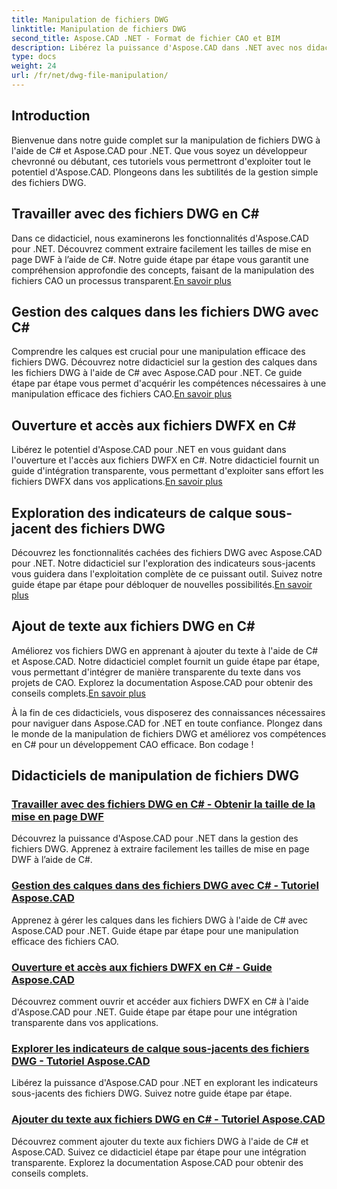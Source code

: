 ```yaml
---
title: Manipulation de fichiers DWG
linktitle: Manipulation de fichiers DWG
second_title: Aspose.CAD .NET - Format de fichier CAO et BIM
description: Libérez la puissance d'Aspose.CAD dans .NET avec nos didacticiels DWG. Maîtrisez C# pour une gestion efficace de la CAO, en extrayant les tailles de mise en page DWF de manière transparente.
type: docs
weight: 24
url: /fr/net/dwg-file-manipulation/
---
```


## Introduction

Bienvenue dans notre guide complet sur la manipulation de fichiers DWG à l'aide de C# et Aspose.CAD pour .NET. Que vous soyez un développeur chevronné ou débutant, ces tutoriels vous permettront d'exploiter tout le potentiel d'Aspose.CAD. Plongeons dans les subtilités de la gestion simple des fichiers DWG.

## Travailler avec des fichiers DWG en C#
 Dans ce didacticiel, nous examinerons les fonctionnalités d'Aspose.CAD pour .NET. Découvrez comment extraire facilement les tailles de mise en page DWF à l’aide de C#. Notre guide étape par étape vous garantit une compréhension approfondie des concepts, faisant de la manipulation des fichiers CAO un processus transparent.[En savoir plus](./get-size-of-dwf-layout/)

## Gestion des calques dans les fichiers DWG avec C#
Comprendre les calques est crucial pour une manipulation efficace des fichiers DWG. Découvrez notre didacticiel sur la gestion des calques dans les fichiers DWG à l'aide de C# avec Aspose.CAD pour .NET. Ce guide étape par étape vous permet d'acquérir les compétences nécessaires à une manipulation efficace des fichiers CAO.[En savoir plus](./support-of-layers/)

## Ouverture et accès aux fichiers DWFX en C#
 Libérez le potentiel d'Aspose.CAD pour .NET en vous guidant dans l'ouverture et l'accès aux fichiers DWFX en C#. Notre didacticiel fournit un guide d'intégration transparente, vous permettant d'exploiter sans effort les fichiers DWFX dans vos applications.[En savoir plus](./opening-and-accessing-dwfx-files/)

## Exploration des indicateurs de calque sous-jacent des fichiers DWG
 Découvrez les fonctionnalités cachées des fichiers DWG avec Aspose.CAD pour .NET. Notre didacticiel sur l'exploration des indicateurs sous-jacents vous guidera dans l'exploitation complète de ce puissant outil. Suivez notre guide étape par étape pour débloquer de nouvelles possibilités.[En savoir plus](./exploring-underlay-flags-of-dwg/)

## Ajout de texte aux fichiers DWG en C# 
Améliorez vos fichiers DWG en apprenant à ajouter du texte à l'aide de C# et Aspose.CAD. Notre didacticiel complet fournit un guide étape par étape, vous permettant d'intégrer de manière transparente du texte dans vos projets de CAO. Explorez la documentation Aspose.CAD pour obtenir des conseils complets.[En savoir plus](./adding-text-to-dwg/)

À la fin de ces didacticiels, vous disposerez des connaissances nécessaires pour naviguer dans Aspose.CAD for .NET en toute confiance. Plongez dans le monde de la manipulation de fichiers DWG et améliorez vos compétences en C# pour un développement CAO efficace. Bon codage !
## Didacticiels de manipulation de fichiers DWG
### [Travailler avec des fichiers DWG en C# - Obtenir la taille de la mise en page DWF](./get-size-of-dwf-layout/)
Découvrez la puissance d'Aspose.CAD pour .NET dans la gestion des fichiers DWG. Apprenez à extraire facilement les tailles de mise en page DWF à l’aide de C#.
### [Gestion des calques dans des fichiers DWG avec C# - Tutoriel Aspose.CAD](./support-of-layers/)
Apprenez à gérer les calques dans les fichiers DWG à l'aide de C# avec Aspose.CAD pour .NET. Guide étape par étape pour une manipulation efficace des fichiers CAO.
### [Ouverture et accès aux fichiers DWFX en C# - Guide Aspose.CAD](./opening-and-accessing-dwfx-files/)
Découvrez comment ouvrir et accéder aux fichiers DWFX en C# à l'aide d'Aspose.CAD pour .NET. Guide étape par étape pour une intégration transparente dans vos applications.
### [Explorer les indicateurs de calque sous-jacents des fichiers DWG - Tutoriel Aspose.CAD](./exploring-underlay-flags-of-dwg/)
Libérez la puissance d'Aspose.CAD pour .NET en explorant les indicateurs sous-jacents des fichiers DWG. Suivez notre guide étape par étape.
### [Ajouter du texte aux fichiers DWG en C# - Tutoriel Aspose.CAD](./adding-text-to-dwg/)
Découvrez comment ajouter du texte aux fichiers DWG à l'aide de C# et Aspose.CAD. Suivez ce didacticiel étape par étape pour une intégration transparente. Explorez la documentation Aspose.CAD pour obtenir des conseils complets.